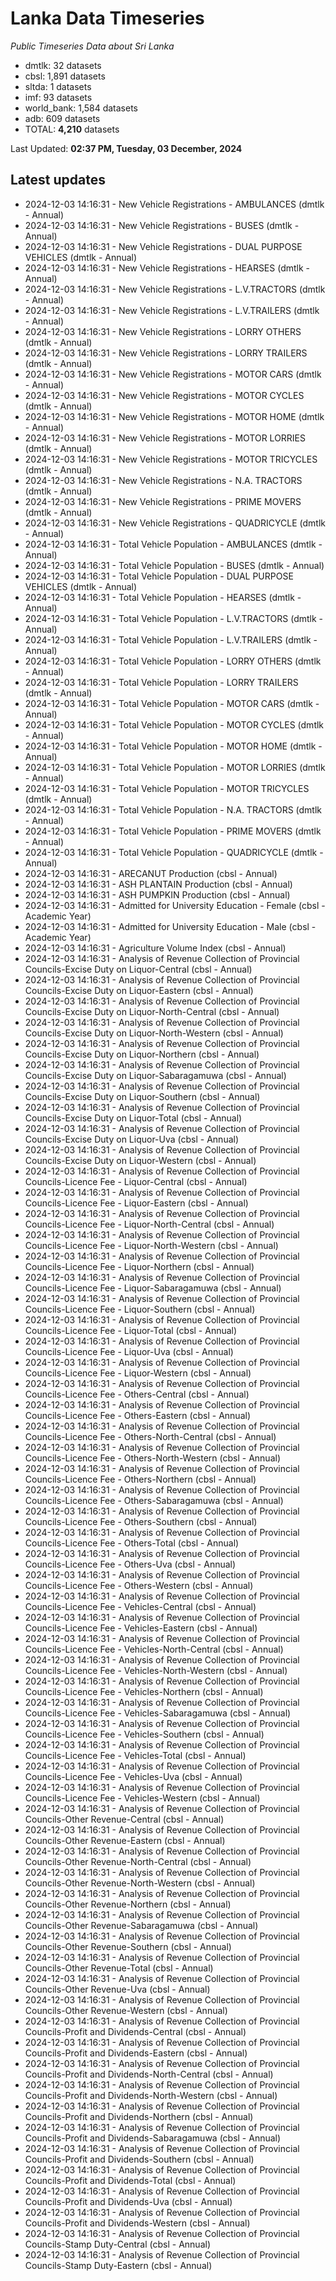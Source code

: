 # Lanka Data Timeseries
*Public Timeseries Data about Sri Lanka*

* dmtlk: 32 datasets
* cbsl: 1,891 datasets
* sltda: 1 datasets
* imf: 93 datasets
* world_bank: 1,584 datasets
* adb: 609 datasets
* TOTAL: **4,210** datasets

Last Updated: **02:37 PM, Tuesday, 03 December, 2024**

## Latest updates

* 2024-12-03 14:16:31 - New Vehicle Registrations - AMBULANCES (dmtlk - Annual)
* 2024-12-03 14:16:31 - New Vehicle Registrations - BUSES (dmtlk - Annual)
* 2024-12-03 14:16:31 - New Vehicle Registrations - DUAL PURPOSE VEHICLES (dmtlk - Annual)
* 2024-12-03 14:16:31 - New Vehicle Registrations - HEARSES (dmtlk - Annual)
* 2024-12-03 14:16:31 - New Vehicle Registrations - L.V.TRACTORS (dmtlk - Annual)
* 2024-12-03 14:16:31 - New Vehicle Registrations - L.V.TRAILERS (dmtlk - Annual)
* 2024-12-03 14:16:31 - New Vehicle Registrations - LORRY OTHERS (dmtlk - Annual)
* 2024-12-03 14:16:31 - New Vehicle Registrations - LORRY TRAILERS (dmtlk - Annual)
* 2024-12-03 14:16:31 - New Vehicle Registrations - MOTOR CARS (dmtlk - Annual)
* 2024-12-03 14:16:31 - New Vehicle Registrations - MOTOR CYCLES (dmtlk - Annual)
* 2024-12-03 14:16:31 - New Vehicle Registrations - MOTOR HOME (dmtlk - Annual)
* 2024-12-03 14:16:31 - New Vehicle Registrations - MOTOR LORRIES (dmtlk - Annual)
* 2024-12-03 14:16:31 - New Vehicle Registrations - MOTOR TRICYCLES (dmtlk - Annual)
* 2024-12-03 14:16:31 - New Vehicle Registrations - N.A. TRACTORS (dmtlk - Annual)
* 2024-12-03 14:16:31 - New Vehicle Registrations - PRIME MOVERS (dmtlk - Annual)
* 2024-12-03 14:16:31 - New Vehicle Registrations - QUADRICYCLE (dmtlk - Annual)
* 2024-12-03 14:16:31 - Total Vehicle Population - AMBULANCES (dmtlk - Annual)
* 2024-12-03 14:16:31 - Total Vehicle Population - BUSES (dmtlk - Annual)
* 2024-12-03 14:16:31 - Total Vehicle Population - DUAL PURPOSE VEHICLES (dmtlk - Annual)
* 2024-12-03 14:16:31 - Total Vehicle Population - HEARSES (dmtlk - Annual)
* 2024-12-03 14:16:31 - Total Vehicle Population - L.V.TRACTORS (dmtlk - Annual)
* 2024-12-03 14:16:31 - Total Vehicle Population - L.V.TRAILERS (dmtlk - Annual)
* 2024-12-03 14:16:31 - Total Vehicle Population - LORRY OTHERS (dmtlk - Annual)
* 2024-12-03 14:16:31 - Total Vehicle Population - LORRY TRAILERS (dmtlk - Annual)
* 2024-12-03 14:16:31 - Total Vehicle Population - MOTOR CARS (dmtlk - Annual)
* 2024-12-03 14:16:31 - Total Vehicle Population - MOTOR CYCLES (dmtlk - Annual)
* 2024-12-03 14:16:31 - Total Vehicle Population - MOTOR HOME (dmtlk - Annual)
* 2024-12-03 14:16:31 - Total Vehicle Population - MOTOR LORRIES (dmtlk - Annual)
* 2024-12-03 14:16:31 - Total Vehicle Population - MOTOR TRICYCLES (dmtlk - Annual)
* 2024-12-03 14:16:31 - Total Vehicle Population - N.A. TRACTORS (dmtlk - Annual)
* 2024-12-03 14:16:31 - Total Vehicle Population - PRIME MOVERS (dmtlk - Annual)
* 2024-12-03 14:16:31 - Total Vehicle Population - QUADRICYCLE (dmtlk - Annual)
* 2024-12-03 14:16:31 - ARECANUT Production (cbsl - Annual)
* 2024-12-03 14:16:31 - ASH PLANTAIN Production (cbsl - Annual)
* 2024-12-03 14:16:31 - ASH PUMPKIN Production (cbsl - Annual)
* 2024-12-03 14:16:31 - Admitted for University Education - Female (cbsl - Academic Year)
* 2024-12-03 14:16:31 - Admitted for University Education - Male (cbsl - Academic Year)
* 2024-12-03 14:16:31 - Agriculture Volume Index (cbsl - Annual)
* 2024-12-03 14:16:31 - Analysis of Revenue Collection of Provincial Councils-Excise Duty on Liquor-Central (cbsl - Annual)
* 2024-12-03 14:16:31 - Analysis of Revenue Collection of Provincial Councils-Excise Duty on Liquor-Eastern (cbsl - Annual)
* 2024-12-03 14:16:31 - Analysis of Revenue Collection of Provincial Councils-Excise Duty on Liquor-North-Central (cbsl - Annual)
* 2024-12-03 14:16:31 - Analysis of Revenue Collection of Provincial Councils-Excise Duty on Liquor-North-Western (cbsl - Annual)
* 2024-12-03 14:16:31 - Analysis of Revenue Collection of Provincial Councils-Excise Duty on Liquor-Northern (cbsl - Annual)
* 2024-12-03 14:16:31 - Analysis of Revenue Collection of Provincial Councils-Excise Duty on Liquor-Sabaragamuwa (cbsl - Annual)
* 2024-12-03 14:16:31 - Analysis of Revenue Collection of Provincial Councils-Excise Duty on Liquor-Southern (cbsl - Annual)
* 2024-12-03 14:16:31 - Analysis of Revenue Collection of Provincial Councils-Excise Duty on Liquor-Total (cbsl - Annual)
* 2024-12-03 14:16:31 - Analysis of Revenue Collection of Provincial Councils-Excise Duty on Liquor-Uva (cbsl - Annual)
* 2024-12-03 14:16:31 - Analysis of Revenue Collection of Provincial Councils-Excise Duty on Liquor-Western (cbsl - Annual)
* 2024-12-03 14:16:31 - Analysis of Revenue Collection of Provincial Councils-Licence Fee - Liquor-Central (cbsl - Annual)
* 2024-12-03 14:16:31 - Analysis of Revenue Collection of Provincial Councils-Licence Fee - Liquor-Eastern (cbsl - Annual)
* 2024-12-03 14:16:31 - Analysis of Revenue Collection of Provincial Councils-Licence Fee - Liquor-North-Central (cbsl - Annual)
* 2024-12-03 14:16:31 - Analysis of Revenue Collection of Provincial Councils-Licence Fee - Liquor-North-Western (cbsl - Annual)
* 2024-12-03 14:16:31 - Analysis of Revenue Collection of Provincial Councils-Licence Fee - Liquor-Northern (cbsl - Annual)
* 2024-12-03 14:16:31 - Analysis of Revenue Collection of Provincial Councils-Licence Fee - Liquor-Sabaragamuwa (cbsl - Annual)
* 2024-12-03 14:16:31 - Analysis of Revenue Collection of Provincial Councils-Licence Fee - Liquor-Southern (cbsl - Annual)
* 2024-12-03 14:16:31 - Analysis of Revenue Collection of Provincial Councils-Licence Fee - Liquor-Total (cbsl - Annual)
* 2024-12-03 14:16:31 - Analysis of Revenue Collection of Provincial Councils-Licence Fee - Liquor-Uva (cbsl - Annual)
* 2024-12-03 14:16:31 - Analysis of Revenue Collection of Provincial Councils-Licence Fee - Liquor-Western (cbsl - Annual)
* 2024-12-03 14:16:31 - Analysis of Revenue Collection of Provincial Councils-Licence Fee - Others-Central (cbsl - Annual)
* 2024-12-03 14:16:31 - Analysis of Revenue Collection of Provincial Councils-Licence Fee - Others-Eastern (cbsl - Annual)
* 2024-12-03 14:16:31 - Analysis of Revenue Collection of Provincial Councils-Licence Fee - Others-North-Central (cbsl - Annual)
* 2024-12-03 14:16:31 - Analysis of Revenue Collection of Provincial Councils-Licence Fee - Others-North-Western (cbsl - Annual)
* 2024-12-03 14:16:31 - Analysis of Revenue Collection of Provincial Councils-Licence Fee - Others-Northern (cbsl - Annual)
* 2024-12-03 14:16:31 - Analysis of Revenue Collection of Provincial Councils-Licence Fee - Others-Sabaragamuwa (cbsl - Annual)
* 2024-12-03 14:16:31 - Analysis of Revenue Collection of Provincial Councils-Licence Fee - Others-Southern (cbsl - Annual)
* 2024-12-03 14:16:31 - Analysis of Revenue Collection of Provincial Councils-Licence Fee - Others-Total (cbsl - Annual)
* 2024-12-03 14:16:31 - Analysis of Revenue Collection of Provincial Councils-Licence Fee - Others-Uva (cbsl - Annual)
* 2024-12-03 14:16:31 - Analysis of Revenue Collection of Provincial Councils-Licence Fee - Others-Western (cbsl - Annual)
* 2024-12-03 14:16:31 - Analysis of Revenue Collection of Provincial Councils-Licence Fee - Vehicles-Central (cbsl - Annual)
* 2024-12-03 14:16:31 - Analysis of Revenue Collection of Provincial Councils-Licence Fee - Vehicles-Eastern (cbsl - Annual)
* 2024-12-03 14:16:31 - Analysis of Revenue Collection of Provincial Councils-Licence Fee - Vehicles-North-Central (cbsl - Annual)
* 2024-12-03 14:16:31 - Analysis of Revenue Collection of Provincial Councils-Licence Fee - Vehicles-North-Western (cbsl - Annual)
* 2024-12-03 14:16:31 - Analysis of Revenue Collection of Provincial Councils-Licence Fee - Vehicles-Northern (cbsl - Annual)
* 2024-12-03 14:16:31 - Analysis of Revenue Collection of Provincial Councils-Licence Fee - Vehicles-Sabaragamuwa (cbsl - Annual)
* 2024-12-03 14:16:31 - Analysis of Revenue Collection of Provincial Councils-Licence Fee - Vehicles-Southern (cbsl - Annual)
* 2024-12-03 14:16:31 - Analysis of Revenue Collection of Provincial Councils-Licence Fee - Vehicles-Total (cbsl - Annual)
* 2024-12-03 14:16:31 - Analysis of Revenue Collection of Provincial Councils-Licence Fee - Vehicles-Uva (cbsl - Annual)
* 2024-12-03 14:16:31 - Analysis of Revenue Collection of Provincial Councils-Licence Fee - Vehicles-Western (cbsl - Annual)
* 2024-12-03 14:16:31 - Analysis of Revenue Collection of Provincial Councils-Other Revenue-Central (cbsl - Annual)
* 2024-12-03 14:16:31 - Analysis of Revenue Collection of Provincial Councils-Other Revenue-Eastern (cbsl - Annual)
* 2024-12-03 14:16:31 - Analysis of Revenue Collection of Provincial Councils-Other Revenue-North-Central (cbsl - Annual)
* 2024-12-03 14:16:31 - Analysis of Revenue Collection of Provincial Councils-Other Revenue-North-Western (cbsl - Annual)
* 2024-12-03 14:16:31 - Analysis of Revenue Collection of Provincial Councils-Other Revenue-Northern (cbsl - Annual)
* 2024-12-03 14:16:31 - Analysis of Revenue Collection of Provincial Councils-Other Revenue-Sabaragamuwa (cbsl - Annual)
* 2024-12-03 14:16:31 - Analysis of Revenue Collection of Provincial Councils-Other Revenue-Southern (cbsl - Annual)
* 2024-12-03 14:16:31 - Analysis of Revenue Collection of Provincial Councils-Other Revenue-Total (cbsl - Annual)
* 2024-12-03 14:16:31 - Analysis of Revenue Collection of Provincial Councils-Other Revenue-Uva (cbsl - Annual)
* 2024-12-03 14:16:31 - Analysis of Revenue Collection of Provincial Councils-Other Revenue-Western (cbsl - Annual)
* 2024-12-03 14:16:31 - Analysis of Revenue Collection of Provincial Councils-Profit and Dividends-Central (cbsl - Annual)
* 2024-12-03 14:16:31 - Analysis of Revenue Collection of Provincial Councils-Profit and Dividends-Eastern (cbsl - Annual)
* 2024-12-03 14:16:31 - Analysis of Revenue Collection of Provincial Councils-Profit and Dividends-North-Central (cbsl - Annual)
* 2024-12-03 14:16:31 - Analysis of Revenue Collection of Provincial Councils-Profit and Dividends-North-Western (cbsl - Annual)
* 2024-12-03 14:16:31 - Analysis of Revenue Collection of Provincial Councils-Profit and Dividends-Northern (cbsl - Annual)
* 2024-12-03 14:16:31 - Analysis of Revenue Collection of Provincial Councils-Profit and Dividends-Sabaragamuwa (cbsl - Annual)
* 2024-12-03 14:16:31 - Analysis of Revenue Collection of Provincial Councils-Profit and Dividends-Southern (cbsl - Annual)
* 2024-12-03 14:16:31 - Analysis of Revenue Collection of Provincial Councils-Profit and Dividends-Total (cbsl - Annual)
* 2024-12-03 14:16:31 - Analysis of Revenue Collection of Provincial Councils-Profit and Dividends-Uva (cbsl - Annual)
* 2024-12-03 14:16:31 - Analysis of Revenue Collection of Provincial Councils-Profit and Dividends-Western (cbsl - Annual)
* 2024-12-03 14:16:31 - Analysis of Revenue Collection of Provincial Councils-Stamp Duty-Central (cbsl - Annual)
* 2024-12-03 14:16:31 - Analysis of Revenue Collection of Provincial Councils-Stamp Duty-Eastern (cbsl - Annual)